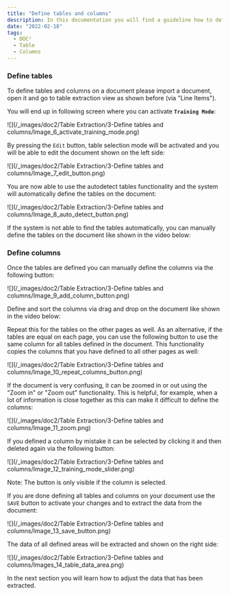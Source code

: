 ```yaml
---
title: "Define tables and columns"
description: In this documentation you will find a guideline how to define tables and columns on a document via the table extraction view by activating the Training Mode.
date: "2022-02-18"
tags:
  - DOC²
  - Table
  - Columns
---
```


### Define tables

To define tables and columns on a document please import a document, open it and go to table extraction view as shown before (via "Line Items").

You will end up in following screen where you can activate **`Training Mode`**:

![](/_images/doc2/Table Extraction/3-Define tables and columns/Image_6_activate_training_mode.png)

By pressing the `Edit` button, table selection mode will be activated and you will be able to edit the document shown on the left side:

![](/_images/doc2/Table Extraction/3-Define tables and columns/Image_7_edit_button.png)

You are now able to use the autodetect tables functionality and the system will automatically define the tables on the document:

![](/_images/doc2/Table Extraction/3-Define tables and columns/Image_8_auto_detect_button.png)

If the system is not able to find the tables automatically, you can manually define the tables on the document like shown in the video below:

### Define columns

Once the tables are defined you can manually define the columns via the following button:

![](/_images/doc2/Table Extraction/3-Define tables and columns/Image_9_add_column_button.png)

Define and sort the columns via drag and drop on the document like shown in the video below:

Repeat this for the tables on the other pages as well. As an alternative, if the tables are equal on each page, you can use the following button to use the same column for all tables defined in the document. This functionality copies the columns that you have defined to all other pages as well:

![](/_images/doc2/Table Extraction/3-Define tables and columns/Image_10_repeat_columns_button.png)

If the document is very confusing, it can be zoomed in or out using the "Zoom in" or "Zoom out" functionality. This is helpful, for example, when a lot of information is close together as this can make it difficult to define the columns:

![](/_images/doc2/Table Extraction/3-Define tables and columns/Image_11_zoom.png)

If you defined a column by mistake it can be selected by clicking it and then deleted again via the following button:

![](/_images/doc2/Table Extraction/3-Define tables and columns/Image_12_training_mode_slider.png)

Note: The button is only visible if the column is selected.

If you are done defining all tables and columns on your document use the `SAVE` button to activate your changes and to extract the data from the document:

![](/_images/doc2/Table Extraction/3-Define tables and columns/Image_13_save_button.png)

The data of all defined areas will be extracted and shown on the right side:

![](/_images/doc2/Table Extraction/3-Define tables and columns/Images_14_table_data_area.png)

In the next section you will learn how to adjust the data that has been extracted.

